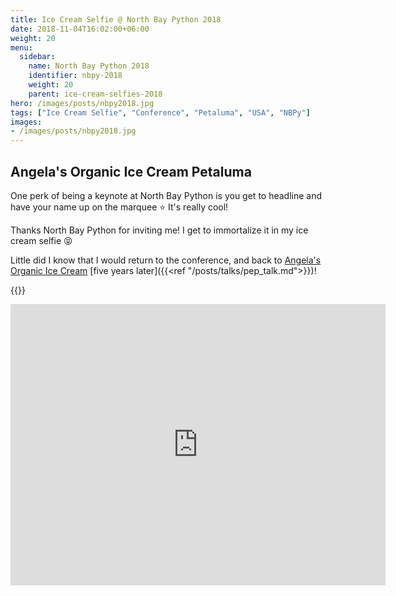 ```yaml
---
title: Ice Cream Selfie @ North Bay Python 2018
date: 2018-11-04T16:02:00+06:00
weight: 20
menu:
  sidebar:
    name: North Bay Python 2018
    identifier: nbpy-2018
    weight: 20
    parent: ice-cream-selfies-2018
hero: /images/posts/nbpy2018.jpg
tags: ["Ice Cream Selfie", "Conference", "Petaluma", "USA", "NBPy"]
images:
- /images/posts/nbpy2018.jpg
---
```


## Angela's Organic Ice Cream Petaluma


One perk of being a keynote at North Bay Python is you get to headline and
have your name up on the marquee ⭐️ It's really cool!

Thanks North Bay Python for inviting me! I get to immortalize it in my ice
cream selfie 😝

Little did I know that I would return to the conference, and back to 
[Angela's Organic Ice Cream](https://www.angelasicecream.com/)
[five years later]({{<ref "/posts/talks/pep_talk.md">}})!

{{<tweet user="mariatta" id="1059234406341046273">}}

<iframe src="https://www.google.com/maps/embed?pb=!1m18!1m12!1m3!1d25064.27032353694!2d-122.67470813844585!3d38.25552234194767!2m3!1f0!2f0!3f0!3m2!1i1024!2i768!4f13.1!3m3!1m2!1s0x8085b6a7f3665af9%3A0x40432a173de54726!2sAngela%E2%80%99s%20Organic%20Ice%20Cream!5e0!3m2!1sen!2sca!4v1692143081282!5m2!1sen!2sca" width="600" height="450" style="border:0;" allowfullscreen="" loading="lazy" referrerpolicy="no-referrer-when-downgrade"></iframe>

